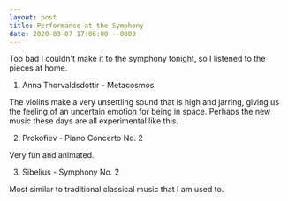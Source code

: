 ```yaml
---
layout: post
title: Performance at the Symphony
date: 2020-03-07 17:06:00 --0000
---
```


Too bad I couldn't make it to the symphony tonight, so I listened to the pieces at home.

1. Anna Thorvaldsdottir - Metacosmos

The violins make a very unsettling sound that is high and jarring, giving us the feeling of an uncertain emotion for being in space. Perhaps the new music these days are all experimental like this.

2. Prokofiev - Piano Concerto No. 2

Very fun and animated.

3. Sibelius - Symphony No. 2

Most similar to traditional classical music that I am used to.
